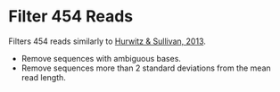 # Filter 454 Reads

Filters 454 reads similarly to [Hurwitz & Sullivan, 2013](https://doi.org/10.1371/journal.pone.0057355).

- Remove sequences with ambiguous bases.
- Remove sequences more than 2 standard deviations from the mean read length.